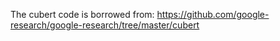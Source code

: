 The cubert code is borrowed from: https://github.com/google-research/google-research/tree/master/cubert
